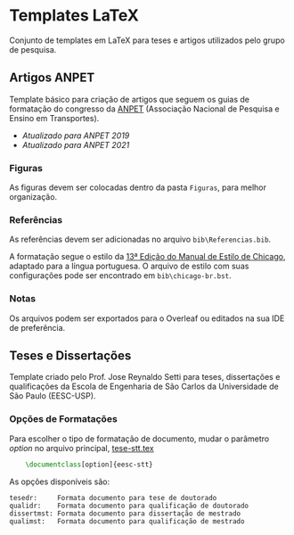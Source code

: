# Templates LaTeX

Conjunto de templates em LaTeX para teses e artigos utilizados pelo grupo de pesquisa.

## Artigos ANPET

Template básico para criação de artigos que seguem os guias de formatação do congresso da [ANPET](https://anpet.org.br/index.php/pt/) (Associação Nacional de Pesquisa e Ensino em Transportes).

- *Atualizado para ANPET 2019*
- *Atualizado para ANPET 2021*

### Figuras

As figuras devem ser colocadas dentro da pasta ```Figuras```, para melhor organização.

### Referências

As referências devem ser adicionadas no arquivo ```bib\Referencias.bib```.

A formatação segue o estilo da [13ª Edição do Manual de Estilo de Chicago](https://www.chicagomanualofstyle.org/home.html), adaptado para a língua portuguesa. O arquivo de estilo com suas configurações pode ser encontrado em ```bib\chicago-br.bst```.

### Notas

Os arquivos podem ser exportados para o Overleaf ou editados na sua IDE de preferência. 

## Teses e Dissertações

Template criado pelo Prof. Jose Reynaldo Setti para teses, dissertações e qualificações da Escola de Engenharia de São Carlos da Universidade de São Paulo (EESC-USP).

### Opções de Formatações

Para escolher o tipo de formatação de documento, mudar o parâmetro *option* no arquivo principal, [tese-stt.tex](https://github.com/leandromarcomini/eesc-tese/blob/main/tese-stt.tex?plain=1#L16)
```LaTeX
    \documentclass[option]{eesc-stt}
```

As opções disponíveis são:

 	tesedr:     Formata documento para tese de doutorado
 	qualidr:    Formata documento para qualificação de doutorado 
 	dissertmst: Formata documento para dissertação de mestrado
	qualimst:   Formata documento para qualificação de mestrado

